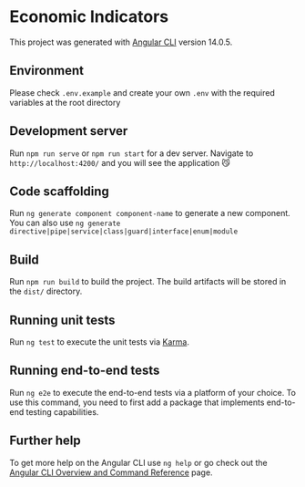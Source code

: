 # Economic Indicators

This project was generated with [Angular CLI](https://github.com/angular/angular-cli) version 14.0.5.

## Environment
Please check `.env.example` and create your own `.env` with the required variables at the root directory

## Development server

Run `npm run serve` or `npm run start` for a dev server. Navigate to `http://localhost:4200/` and you will see the application 😼

## Code scaffolding

Run `ng generate component component-name` to generate a new component. You can also use `ng generate directive|pipe|service|class|guard|interface|enum|module`

## Build

Run `npm run build` to build the project. The build artifacts will be stored in the `dist/` directory.

## Running unit tests

Run `ng test` to execute the unit tests via [Karma](https://karma-runner.github.io).

## Running end-to-end tests

Run `ng e2e` to execute the end-to-end tests via a platform of your choice. To use this command, you need to first add a package that implements end-to-end testing capabilities.

## Further help

To get more help on the Angular CLI use `ng help` or go check out the [Angular CLI Overview and Command Reference](https://angular.io/cli) page.
